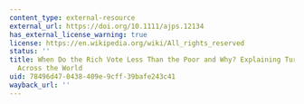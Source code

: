 ```yaml
---
content_type: external-resource
external_url: https://doi.org/10.1111/ajps.12134
has_external_license_warning: true
license: https://en.wikipedia.org/wiki/All_rights_reserved
status: ''
title: When Do the Rich Vote Less Than the Poor and Why? Explaining Turnout Inequality
  Across the World
uid: 78496d47-0438-409e-9cff-39bafe243c41
wayback_url: ''
---
```

